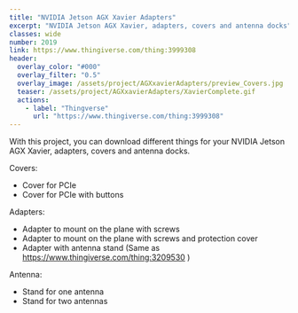 ```yaml
---
title: "NVIDIA Jetson AGX Xavier Adapters"
excerpt: "NVIDIA Jetson AGX Xavier, adapters, covers and antenna docks"
classes: wide
number: 2019
link: https://www.thingiverse.com/thing:3999308
header:
  overlay_color: "#000"
  overlay_filter: "0.5"
  overlay_image: /assets/project/AGXxavierAdapters/preview_Covers.jpg
  teaser: /assets/project/AGXxavierAdapters/XavierComplete.gif
  actions:
    - label: "Thingverse"
      url: "https://www.thingiverse.com/thing:3999308"
---
```


With this project, you can download different things for your NVIDIA Jetson AGX Xavier, adapters, covers and antenna docks.

Covers:
* Cover for PCIe
* Cover for PCIe with buttons

Adapters:
* Adapter to mount on the plane with screws
* Adapter to mount on the plane with screws and protection cover
* Adapter with antenna stand (Same as https://www.thingiverse.com/thing:3209530 )

Antenna:
* Stand for one antenna
* Stand for two antennas